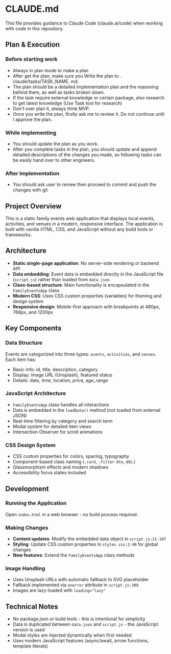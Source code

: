 # CLAUDE.md

This file provides guidance to Claude Code (claude.ai/code) when working with code in this repository.

## Plan & Execution
### Before starting work
- Always in plan mode to make a plan
- After get the plan, make sure you Write the plan to . claude/tasks/TASK_NAME. md.
- The plan should be a detailed implementation plan and the reasoning behind them, as well as tasks broken down.
- If the task require external knowledge or certain package, also research to get latest knowledge (Use Task tool for research)
- Don't over plan it, always think MVP.
- Once you write the plan, firstly ask me to review it. Do not continue until I approve the plan.

### While implementing
- You should update the plan as you work.
- After you complete tasks in the plan, you should update and append detailed descriptions of the changes you made, so following tasks can be easily hand over to other engineers.

### After Implementation
- You should ask user to review then proceed to commit and push the changes with git

## Project Overview

This is a static family events web application that displays local events, activities, and venues in a modern, responsive interface. The application is built with vanilla HTML, CSS, and JavaScript without any build tools or frameworks.

## Architecture

- **Static single-page application**: No server-side rendering or backend API
- **Data embedding**: Event data is embedded directly in the JavaScript file (`script.js`) rather than loaded from `data.json`
- **Class-based structure**: Main functionality is encapsulated in the `FamilyEventsApp` class
- **Modern CSS**: Uses CSS custom properties (variables) for theming and design system
- **Responsive design**: Mobile-first approach with breakpoints at 480px, 768px, and 1200px

## Key Components

### Data Structure
Events are categorized into three types: `events`, `activities`, and `venues`. Each item has:
- Basic info: id, title, description, category
- Display: image URL (Unsplash), featured status
- Details: date, time, location, price, age_range

### JavaScript Architecture
- `FamilyEventsApp` class handles all interactions
- Data is embedded in the `loadData()` method (not loaded from external JSON)
- Real-time filtering by category and search term
- Modal system for detailed item views
- Intersection Observer for scroll animations

### CSS Design System
- CSS custom properties for colors, spacing, typography
- Component-based class naming (`.card`, `.filter-btn`, etc.)
- Glassmorphism effects and modern shadows
- Accessibility focus states included

## Development

### Running the Application
Open `index.html` in a web browser - no build process required.

### Making Changes
- **Content updates**: Modify the embedded data object in `script.js:21-197`
- **Styling**: Update CSS custom properties in `styles.css:2-90` for global changes
- **New features**: Extend the `FamilyEventsApp` class methods

### Image Handling
- Uses Unsplash URLs with automatic fallback to SVG placeholder
- Fallback implemented via `onerror` attribute in `script.js:309`
- Images are lazy-loaded with `loading="lazy"`

## Technical Notes

- No package.json or build tools - this is intentional for simplicity
- Data is duplicated between `data.json` and `script.js` - the JavaScript version is used
- Modal styles are injected dynamically when first needed
- Uses modern JavaScript features (async/await, arrow functions, template literals)